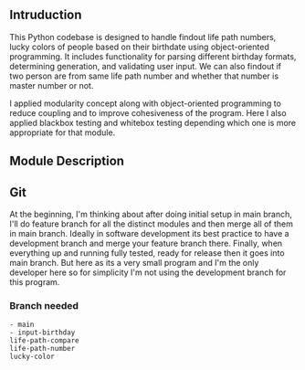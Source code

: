 ## Intruduction 
This Python codebase is designed to handle findout life path numbers, lucky colors of people based on their birthdate using object-oriented programming. It includes functionality for parsing different birthday formats, determining generation, and validating user input. We can also findout if two person are from same life path number and whether that number is master number or not.

I applied modularity concept along with object-oriented programming to reduce coupling and to improve cohesiveness of the program. Here I also applied blackbox testing and whitebox testing depending which one is more appropriate for that module. 

## Module Description



## Git 
At the beginning, I'm thinking about after doing initial setup in main branch, I'll do feature branch for all the distinct modules and then merge all of them in main branch. Ideally in software development its best practice to have a development branch and merge your feature branch there. Finally, when everything up and running fully tested, ready for release then it goes into main branch. But here as its a very small program and I'm the only developer here so for simplicity I'm not using the development branch for this program.

### Branch needed
    - main
    - input-birthday
    life-path-compare
    life-path-number
    lucky-color

